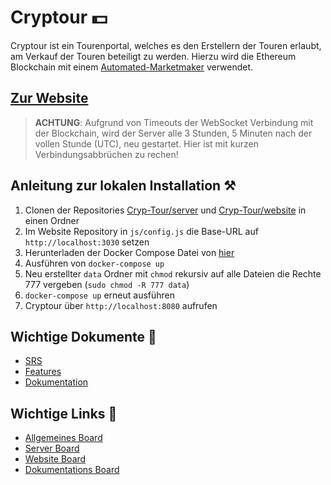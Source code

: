 # Cryptour 💵
Cryptour ist ein Tourenportal, welches es den Erstellern der Touren erlaubt, am Verkauf der Touren beteiligt zu werden. Hierzu wird die Ethereum Blockchain  mit einem [Automated-Marketmaker](https://academy.binance.com/en/articles/what-is-an-automated-market-maker-amm) verwendet.

## [Zur Website](https://cryptour.dullmer.de)
>**ACHTUNG**: Aufgrund von Timeouts der WebSocket Verbindung mit der Blockchain, wird der Server alle 3 Stunden, 5 Minuten nach der vollen Stunde (UTC), neu gestartet. Hier ist mit kurzen Verbindungsabbrüchen zu rechen!

## Anleitung zur lokalen Installation ⚒️
1. Clonen der Repositories [Cryp-Tour/server](https://github.com/Cryp-Tour/server) und [Cryp-Tour/website](https://github.com/Cryp-Tour/website) in einen Ordner
2. Im Website Repository in `js/config.js` die Base-URL auf `http://localhost:3030` setzen
3. Herunterladen der Docker Compose Datei von [hier](https://github.com/Cryp-Tour/.github/blob/main/docker-compose.yml)
4. Ausführen von `docker-compose up`
5. Neu erstellter `data` Ordner mit `chmod` rekursiv auf alle Dateien die Rechte 777 vergeben (`sudo chmod -R 777 data`)
6. `docker-compose up` erneut ausführen
7. Cryptour über `http://localhost:8080` aufrufen

## Wichtige Dokumente 📜
 - [SRS](https://github.com/Cryp-Tour/dokumentation/blob/main/allgemein/Software%20Requirements%20Specification.pdf)
 - [Features](https://github.com/Cryp-Tour/dokumentation/blob/main/allgemein/Features.pdf)
 - [Dokumentation](https://github.com/Cryp-Tour/dokumentation/blob/main/README.md)

## Wichtige Links 🔗
 - [Allgemeines Board](https://github.com/orgs/Cryp-Tour/projects/1)
 - [Server Board](https://github.com/Cryp-Tour/server/projects/1)
 - [Website Board](https://github.com/Cryp-Tour/website/projects/1)
 - [Dokumentations Board](https://github.com/Cryp-Tour/dokumentation/projects/1)
